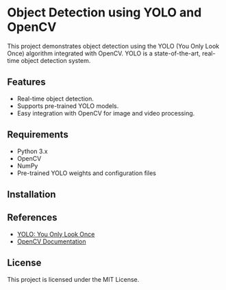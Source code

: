 # Object Detection using YOLO and OpenCV

This project demonstrates object detection using the YOLO (You Only Look Once) algorithm integrated with OpenCV. YOLO is a state-of-the-art, real-time object detection system.

## Features
- Real-time object detection.
- Supports pre-trained YOLO models.
- Easy integration with OpenCV for image and video processing.

## Requirements
- Python 3.x
- OpenCV
- NumPy
- Pre-trained YOLO weights and configuration files

## Installation

## References
- [YOLO: You Only Look Once](https://pjreddie.com/darknet/yolo/)
- [OpenCV Documentation](https://docs.opencv.org/)

## License
This project is licensed under the MIT License.